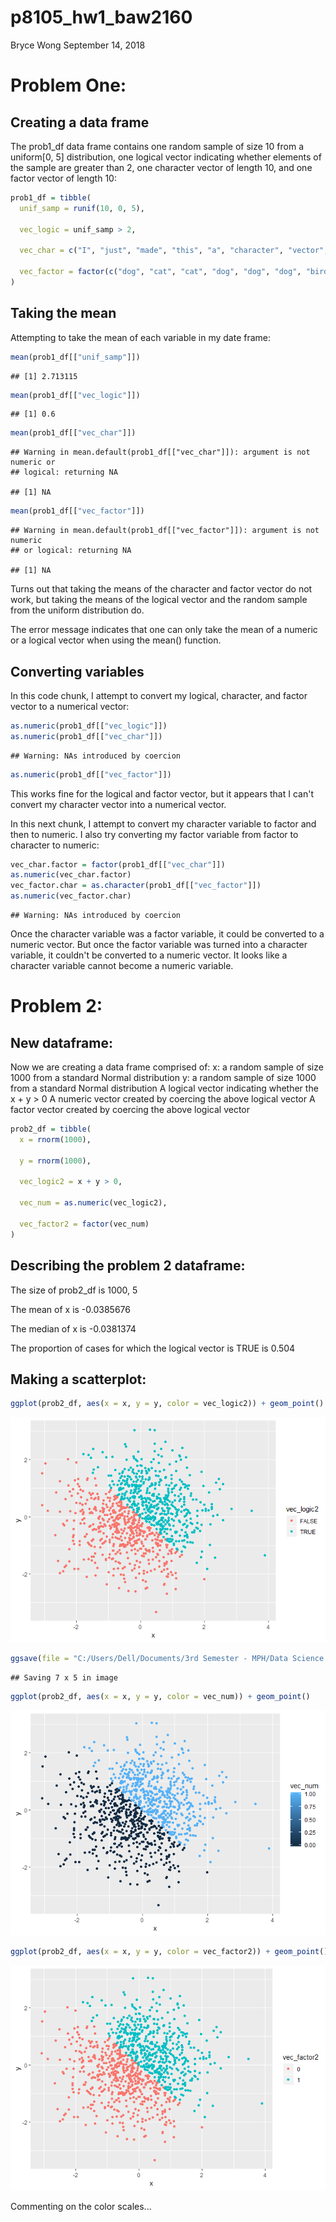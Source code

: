 p8105\_hw1\_baw2160
================
Bryce Wong
September 14, 2018

Problem One:
============

Creating a data frame
---------------------

The prob1\_df data frame contains one random sample of size 10 from a uniform\[0, 5\] distribution, one logical vector indicating whether elements of the sample are greater than 2, one character vector of length 10, and one factor vector of length 10:

``` r
prob1_df = tibble(
  unif_samp = runif(10, 0, 5),
  
  vec_logic = unif_samp > 2,
  
  vec_char = c("I", "just", "made", "this", "a", "character", "vector", "of", "size", "ten"),
  
  vec_factor = factor(c("dog", "cat", "cat", "dog", "dog", "dog", "bird", "cat", "dog", "cat"))
)
```

Taking the mean
---------------

Attempting to take the mean of each variable in my date frame:

``` r
mean(prob1_df[["unif_samp"]])
```

    ## [1] 2.713115

``` r
mean(prob1_df[["vec_logic"]])
```

    ## [1] 0.6

``` r
mean(prob1_df[["vec_char"]])
```

    ## Warning in mean.default(prob1_df[["vec_char"]]): argument is not numeric or
    ## logical: returning NA

    ## [1] NA

``` r
mean(prob1_df[["vec_factor"]])
```

    ## Warning in mean.default(prob1_df[["vec_factor"]]): argument is not numeric
    ## or logical: returning NA

    ## [1] NA

Turns out that taking the means of the character and factor vector do not work, but taking the means of the logical vector and the random sample from the uniform distribution do.

The error message indicates that one can only take the mean of a numeric or a logical vector when using the mean() function.

Converting variables
--------------------

In this code chunk, I attempt to convert my logical, character, and factor vector to a numerical vector:

``` r
as.numeric(prob1_df[["vec_logic"]])
as.numeric(prob1_df[["vec_char"]])
```

    ## Warning: NAs introduced by coercion

``` r
as.numeric(prob1_df[["vec_factor"]])
```

This works fine for the logical and factor vector, but it appears that I can't convert my character vector into a numerical vector.

In this next chunk, I attempt to convert my character variable to factor and then to numeric. I also try converting my factor variable from factor to character to numeric:

``` r
vec_char.factor = factor(prob1_df[["vec_char"]])
as.numeric(vec_char.factor)
vec_factor.char = as.character(prob1_df[["vec_factor"]])
as.numeric(vec_factor.char)
```

    ## Warning: NAs introduced by coercion

Once the character variable was a factor variable, it could be converted to a numeric vector. But once the factor variable was turned into a character variable, it couldn't be converted to a numeric vector. It looks like a character variable cannot become a numeric variable.

Problem 2:
==========

New dataframe:
--------------

Now we are creating a data frame comprised of: x: a random sample of size 1000 from a standard Normal distribution y: a random sample of size 1000 from a standard Normal distribution A logical vector indicating whether the x + y &gt; 0 A numeric vector created by coercing the above logical vector A factor vector created by coercing the above logical vector

``` r
prob2_df = tibble(
  x = rnorm(1000),
  
  y = rnorm(1000),
  
  vec_logic2 = x + y > 0,
  
  vec_num = as.numeric(vec_logic2),
  
  vec_factor2 = factor(vec_num)
)
```

Describing the problem 2 dataframe:
-----------------------------------

The size of prob2\_df is 1000, 5

The mean of x is -0.0385676

The median of x is -0.0381374

The proportion of cases for which the logical vector is TRUE is 0.504

Making a scatterplot:
---------------------

``` r
ggplot(prob2_df, aes(x = x, y = y, color = vec_logic2)) + geom_point()
```

![](p8105_hw1_baw2160_files/figure-markdown_github/Making_scatterplots-1.png)

``` r
ggsave(file = "C:/Users/Dell/Documents/3rd Semester - MPH/Data Science I/HW1/p8105_hw1_baw2160/first_scatplot.png")
```

    ## Saving 7 x 5 in image

``` r
ggplot(prob2_df, aes(x = x, y = y, color = vec_num)) + geom_point()
```

![](p8105_hw1_baw2160_files/figure-markdown_github/Making_scatterplots-2.png)

``` r
ggplot(prob2_df, aes(x = x, y = y, color = vec_factor2)) + geom_point()
```

![](p8105_hw1_baw2160_files/figure-markdown_github/Making_scatterplots-3.png)

Commenting on the color scales...
